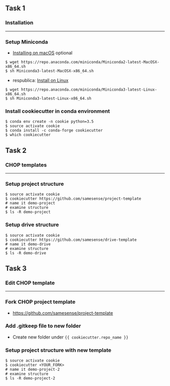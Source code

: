 ## Task 1
### Installation
---

### Setup Miniconda
* [Installing on macOS](https://conda.io/projects/conda/en/latest/user-guide/install/macos.html) optional
```
$ wget https://repo.anaconda.com/miniconda/Miniconda2-latest-MacOSX-x86_64.sh
$ sh Miniconda3-latest-MacOSX-x86_64.sh
```

* respublica: [Install on Linux](https://conda.io/projects/conda/en/latest/user-guide/install/linux.html)
```
$ wget https://repo.anaconda.com/miniconda/Miniconda3-latest-Linux-x86_64.sh
$ sh Miniconda3-latest-Linux-x86_64.sh
```

### Install cookiecutter in conda environment
```
$ conda env create -n cookie python=3.5
$ source activate cookie
$ conda install -c conda-forge cookiecutter
$ which cookiecutter
```

## Task 2
### CHOP templates
---

### Setup project structure
```
$ source activate cookie
$ cookiecutter https://github.com/samesense/project-template
# name it demo-project
# examine structure
$ ls -R demo-project
```

### Setup drive structure
```
$ source activate cookie
$ cookiecutter https://github.com/samesense/drive-template
# name it demo-drive
# examine structure
$ ls -R demo-drive
```

## Task 3
### Edit CHOP template
---

### Fork CHOP project template
* https://github.com/samesense/project-template

### Add .gitkeep file to new folder
* Create new folder under `{{ cookiecutter.repo_name }}`

### Setup project structure with new template
```
$ source activate cookie
$ cookiecutter <YOUR_FORK>
# name it demo-project-2
# examine structure
$ ls -R demo-project-2
```
